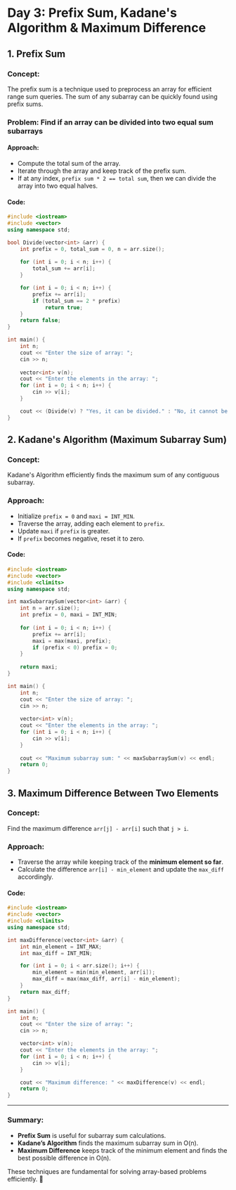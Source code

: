 # Day 3: Prefix Sum, Kadane's Algorithm & Maximum Difference

## 1. **Prefix Sum**
### **Concept:**
The prefix sum is a technique used to preprocess an array for efficient range sum queries. The sum of any subarray can be quickly found using prefix sums.

### **Problem: Find if an array can be divided into two equal sum subarrays**
#### **Approach:**
- Compute the total sum of the array.
- Iterate through the array and keep track of the prefix sum.
- If at any index, `prefix sum * 2 == total sum`, then we can divide the array into two equal halves.

#### **Code:**
```cpp
#include <iostream>
#include <vector>
using namespace std;

bool Divide(vector<int> &arr) {
    int prefix = 0, total_sum = 0, n = arr.size();
    
    for (int i = 0; i < n; i++) {
        total_sum += arr[i];
    }

    for (int i = 0; i < n; i++) {
        prefix += arr[i];
        if (total_sum == 2 * prefix)
            return true;
    }
    return false;
}

int main() {
    int n;
    cout << "Enter the size of array: ";
    cin >> n;
    
    vector<int> v(n);
    cout << "Enter the elements in the array: ";
    for (int i = 0; i < n; i++) {
        cin >> v[i];
    }

    cout << (Divide(v) ? "Yes, it can be divided." : "No, it cannot be divided.") << endl;
}
```

## 2. **Kadane's Algorithm (Maximum Subarray Sum)**
### **Concept:**
Kadane's Algorithm efficiently finds the maximum sum of any contiguous subarray.

### **Approach:**
- Initialize `prefix = 0` and `maxi = INT_MIN`.
- Traverse the array, adding each element to `prefix`.
- Update `maxi` if `prefix` is greater.
- If `prefix` becomes negative, reset it to zero.

#### **Code:**
```cpp
#include <iostream>
#include <vector>
#include <climits>
using namespace std;

int maxSubarraySum(vector<int> &arr) {
    int n = arr.size();
    int prefix = 0, maxi = INT_MIN;
    
    for (int i = 0; i < n; i++) {
        prefix += arr[i];
        maxi = max(maxi, prefix);
        if (prefix < 0) prefix = 0;
    }
    
    return maxi;
}

int main() {
    int n;
    cout << "Enter the size of array: ";
    cin >> n;
    
    vector<int> v(n);
    cout << "Enter the elements in the array: ";
    for (int i = 0; i < n; i++) {
        cin >> v[i];
    }
    
    cout << "Maximum subarray sum: " << maxSubarraySum(v) << endl;
    return 0;
}
```

## 3. **Maximum Difference Between Two Elements**
### **Concept:**
Find the maximum difference `arr[j] - arr[i]` such that `j > i`.

### **Approach:**
- Traverse the array while keeping track of the **minimum element so far**.
- Calculate the difference `arr[i] - min_element` and update the `max_diff` accordingly.

#### **Code:**
```cpp
#include <iostream>
#include <vector>
#include <climits>
using namespace std;

int maxDifference(vector<int> &arr) {
    int min_element = INT_MAX;
    int max_diff = INT_MIN;

    for (int i = 0; i < arr.size(); i++) {
        min_element = min(min_element, arr[i]);
        max_diff = max(max_diff, arr[i] - min_element);
    }
    return max_diff;
}

int main() {
    int n;
    cout << "Enter the size of array: ";
    cin >> n;

    vector<int> v(n);
    cout << "Enter the elements in the array: ";
    for (int i = 0; i < n; i++) {
        cin >> v[i];
    }

    cout << "Maximum difference: " << maxDifference(v) << endl;
    return 0;
}
```

---
### **Summary:**
- **Prefix Sum** is useful for subarray sum calculations.
- **Kadane’s Algorithm** finds the maximum subarray sum in O(n).
- **Maximum Difference** keeps track of the minimum element and finds the best possible difference in O(n).

These techniques are fundamental for solving array-based problems efficiently. 🚀
